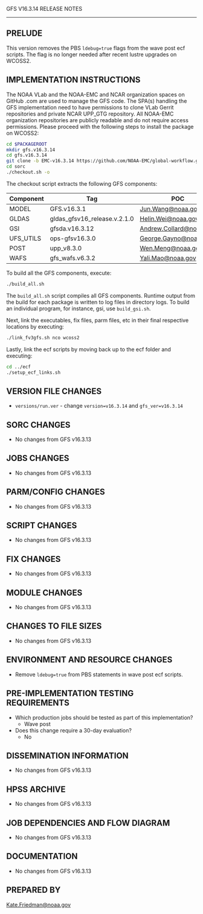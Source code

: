 GFS V16.3.14 RELEASE NOTES

-------
PRELUDE
-------

This version removes the PBS `ldebug=true` flags from the wave post ecf scripts. The flag is no longer needed after recent lustre upgrades on WCOSS2.

IMPLEMENTATION INSTRUCTIONS
---------------------------

The NOAA VLab and the NOAA-EMC and NCAR organization spaces on GitHub .com are used to manage the GFS code.  The SPA(s) handling the GFS implementation need to have permissions to clone VLab Gerrit repositories and private NCAR UPP_GTG repository. All NOAA-EMC organization repositories are publicly readable and do not require access permissions.  Please proceed with the following steps to install the package on WCOSS2:

```bash
cd $PACKAGEROOT
mkdir gfs.v16.3.14
cd gfs.v16.3.14
git clone -b EMC-v16.3.14 https://github.com/NOAA-EMC/global-workflow.git .
cd sorc
./checkout.sh -o
```

The checkout script extracts the following GFS components:

| Component | Tag         | POC               |
| --------- | ----------- | ----------------- |
| MODEL     | GFS.v16.3.1   | Jun.Wang@noaa.gov |
| GLDAS     | gldas_gfsv16_release.v.2.1.0 | Helin.Wei@noaa.gov |
| GSI       | gfsda.v16.3.12 | Andrew.Collard@noaa.gov |
| UFS_UTILS | ops-gfsv16.3.0 | George.Gayno@noaa.gov |
| POST      | upp_v8.3.0 | Wen.Meng@noaa.gov |
| WAFS      | gfs_wafs.v6.3.2 | Yali.Mao@noaa.gov |

To build all the GFS components, execute:
```bash
./build_all.sh
```
The `build_all.sh` script compiles all GFS components. Runtime output from the build for each package is written to log files in directory logs. To build an individual program, for instance, gsi, use `build_gsi.sh`.

Next, link the executables, fix files, parm files, etc in their final respective locations by executing:
```bash
./link_fv3gfs.sh nco wcoss2
```

Lastly, link the ecf scripts by moving back up to the ecf folder and executing:
```bash
cd ../ecf
./setup_ecf_links.sh
```
VERSION FILE CHANGES
--------------------

* `versions/run.ver` - change `version=v16.3.14` and `gfs_ver=v16.3.14`

SORC CHANGES
------------

* No changes from GFS v16.3.13

JOBS CHANGES
------------

* No changes from GFS v16.3.13

PARM/CONFIG CHANGES
-------------------

* No changes from GFS v16.3.13

SCRIPT CHANGES
--------------

* No changes from GFS v16.3.13

FIX CHANGES
-----------

* No changes from GFS v16.3.13

MODULE CHANGES
--------------

* No changes from GFS v16.3.13

CHANGES TO FILE SIZES
---------------------

* No changes from GFS v16.3.13

ENVIRONMENT AND RESOURCE CHANGES
--------------------------------

* Remove `ldebug=true` from PBS statements in wave post ecf scripts.

PRE-IMPLEMENTATION TESTING REQUIREMENTS
---------------------------------------

* Which production jobs should be tested as part of this implementation?
  * Wave post
* Does this change require a 30-day evaluation?
  * No

DISSEMINATION INFORMATION
-------------------------

* No changes from GFS v16.3.13

HPSS ARCHIVE
------------

* No changes from GFS v16.3.13

JOB DEPENDENCIES AND FLOW DIAGRAM
---------------------------------

* No changes from GFS v16.3.13

DOCUMENTATION
-------------

* No changes from GFS v16.3.13

PREPARED BY
-----------
Kate.Friedman@noaa.gov
